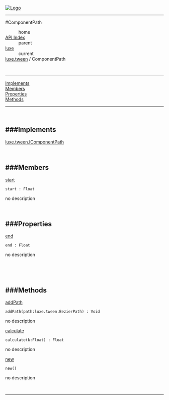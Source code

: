 
[![Logo](../../../images/logo.png)](../../../index.html)

---

#ComponentPath


&emsp;&emsp;&emsp;home   
[API Index](../../../api/index.html#luxe.tween)   
&emsp;&emsp;&emsp;parent    
[luxe](../)     
&emsp;&emsp;&emsp;current    
[luxe.tween](./) / ComponentPath

<br/>

---


[Implements](#Implements)   
[Members](#Members)   
[Properties](#Properties)   
[Methods](#Methods)   


---

&nbsp;   

<a class="lift" name="Implements" ></a>
###Implements   
---
<a class="lift" name="luxe.tween.IComponentPath" href="{{{rel_path}}}api/luxe/tween/IComponentPath.html">luxe.tween.IComponentPath</a>

&nbsp;   

<a class="lift" name="Members" ></a>
###Members   
---
<a class="lift" name="start" href="#start">start</a>



`start : Float`

<span class="small_desc_flat"> no description </span>   

&nbsp;   

<a class="lift" name="Properties" ></a>
###Properties   
---
<a class="lift" name="end" href="#end">end</a>



`end : Float`

<span class="small_desc_flat"> no description </span>   

&nbsp;   

&nbsp;   

<a class="lift" name="Methods" ></a>
###Methods   
---
<a class="lift" name="addPath" href="#addPath">addPath</a>



`addPath(path:luxe.tween.BezierPath) : Void`

<span class="small_desc_flat"> no description </span>   

<a class="lift" name="calculate" href="#calculate">calculate</a>



`calculate(k:Float) : Float`

<span class="small_desc_flat"> no description </span>   

<a class="lift" name="new" href="#new">new</a>



`new() `

<span class="small_desc_flat"> no description </span>   



&nbsp;
&nbsp;
&nbsp;

---  


&nbsp;   
&nbsp;   